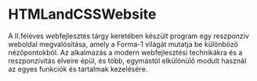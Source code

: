 # HTMLandCSSWebsite
A II.féléves webfejlesztés tárgy keretében készült program egy reszponzív weboldal megvalósítása, amely a Forma-1 világát mutatja be különböző nézőpontokból. Az alkalmazás a modern webfejlesztési technikákra és a reszponzivitás elveire épül, és több, egymástól elkülönülő modult használ az egyes funkciók és tartalmak kezelésére. 
